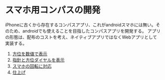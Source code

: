 # スマホ用コンパスの開発

iPhoneに古くから存在するコンパスアプリ、これがandroidスマホには無い。そのため、androidでも使えることを目指したコンパスアプリを開発する。
アプリの形態は、配布のコストを考え、ネイティブアプリではなくWebアプリとして実装する。

1. [方位を数値で表示](https://github.com/fresh-egg-company/compass/tree/main/compass.0/README.md)
2. [指針と方位ダイヤルを表示](https://github.com/fresh-egg-company/compass/blob/main/compass.2/README.md)
3. [スマホの回転に対応](https://github.com/fresh-egg-company/compass/tree/main/compass.3/README.md)
4. [仕上げ](https://github.com/fresh-egg-company/compass/tree/main/compass.4/README.md)
